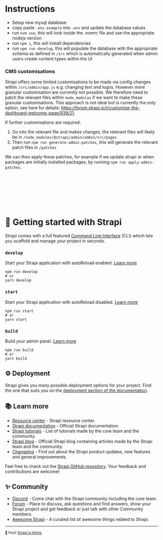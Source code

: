 # Instructions

- Setup new mysql database
- copy paste `.env.example` into `.env` and update the database values
- run `nvm use`, this will look inside the .nvmrc file and use the appropriate nodejs version
- run `npm i`, this will install dependencies
- run `npm run develop`, this will populate the database with the appropriate schema as defined in `/src` which is automatically generated when admin users create content types within the UI

### CMS customisations

Strapi offers some limited customisations to be made via config changes within `/src/admin/app.js` e.g. changing text and logos. However more granular customisation are currently not possible. We therefore need to patch the relevant files within `node_modulas` if we want to make these granular customisations. This approach is not ideal but is currently the only option, see here for details: https://forum.strapi.io/t/customize-the-dashboard-welcome-page/939/21.

If further customisations are required:
1. Go into the relevant file and makes changes, the relevant files will likely be in `/node_modules/@strapi/admin/admin/src/pages`
1. Then run `npm run generate-admin-patches`, this will generate the relevant patch files in `/patches`

We can then apply these patches, for example if we update strapi or when packages are initially installed packages, by running `npm run apply-admin-patches`.

<br>
<br>
<br>
<br>
<br>
<br>

# 🚀 Getting started with Strapi

Strapi comes with a full featured [Command Line Interface](https://docs.strapi.io/developer-docs/latest/developer-resources/cli/CLI.html) (CLI) which lets you scaffold and manage your project in seconds.

### `develop`

Start your Strapi application with autoReload enabled. [Learn more](https://docs.strapi.io/developer-docs/latest/developer-resources/cli/CLI.html#strapi-develop)

```
npm run develop
# or
yarn develop
```

### `start`

Start your Strapi application with autoReload disabled. [Learn more](https://docs.strapi.io/developer-docs/latest/developer-resources/cli/CLI.html#strapi-start)

```
npm run start
# or
yarn start
```

### `build`

Build your admin panel. [Learn more](https://docs.strapi.io/developer-docs/latest/developer-resources/cli/CLI.html#strapi-build)

```
npm run build
# or
yarn build
```

## ⚙️ Deployment

Strapi gives you many possible deployment options for your project. Find the one that suits you on the [deployment section of the documentation](https://docs.strapi.io/developer-docs/latest/setup-deployment-guides/deployment.html).

## 📚 Learn more

- [Resource center](https://strapi.io/resource-center) - Strapi resource center.
- [Strapi documentation](https://docs.strapi.io) - Official Strapi documentation.
- [Strapi tutorials](https://strapi.io/tutorials) - List of tutorials made by the core team and the community.
- [Strapi blog](https://docs.strapi.io) - Official Strapi blog containing articles made by the Strapi team and the community.
- [Changelog](https://strapi.io/changelog) - Find out about the Strapi product updates, new features and general improvements.

Feel free to check out the [Strapi GitHub repository](https://github.com/strapi/strapi). Your feedback and contributions are welcome!

## ✨ Community

- [Discord](https://discord.strapi.io) - Come chat with the Strapi community including the core team.
- [Forum](https://forum.strapi.io/) - Place to discuss, ask questions and find answers, show your Strapi project and get feedback or just talk with other Community members.
- [Awesome Strapi](https://github.com/strapi/awesome-strapi) - A curated list of awesome things related to Strapi.

---

<sub>🤫 Psst! [Strapi is hiring](https://strapi.io/careers).</sub>
